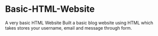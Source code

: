 # Basic-HTML-Website
A very basic HTML Website
Built a basic blog website using HTML which takes stores your username, email and message through form.
